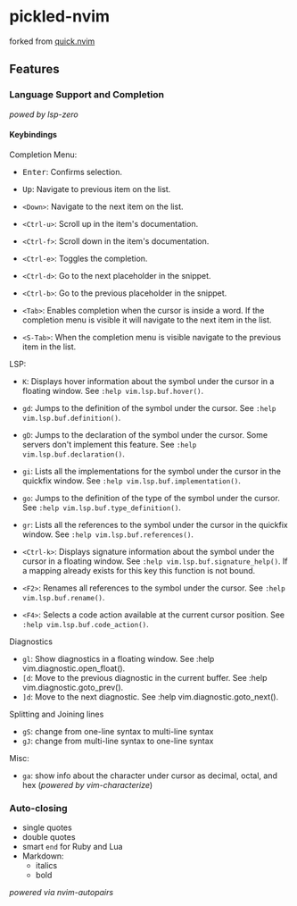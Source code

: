# pickled-nvim

forked from [quick.nvim](https://github.com/albingroen/quick.nvim)

## Features

### Language Support and Completion

_powed by lsp-zero_

#### Keybindings

Completion Menu:

* <kbd>Enter</kbd>: Confirms selection.

* <kbd>Up</kbd>: Navigate to previous item on the list.

* `<Down>`: Navigate to the next item on the list.

* `<Ctrl-u>`: Scroll up in the item's documentation.

* `<Ctrl-f>`: Scroll down in the item's documentation.

* `<Ctrl-e>`: Toggles the completion.

* `<Ctrl-d>`: Go to the next placeholder in the snippet.

* `<Ctrl-b>`: Go to the previous placeholder in the snippet.

* `<Tab>`: Enables completion when the cursor is inside a word. If the completion menu is visible it will navigate to the next item in the list.

* `<S-Tab>`: When the completion menu is visible navigate to the previous item in the list.


LSP:

* `K`: Displays hover information about the symbol under the cursor in a floating window. See `:help vim.lsp.buf.hover()`.

* `gd`: Jumps to the definition of the symbol under the cursor. See `:help vim.lsp.buf.definition()`.

* `gD`: Jumps to the declaration of the symbol under the cursor. Some servers don't implement this feature. See `:help vim.lsp.buf.declaration()`.

* `gi`: Lists all the implementations for the symbol under the cursor in the quickfix window. See `:help vim.lsp.buf.implementation()`.

* `go`: Jumps to the definition of the type of the symbol under the cursor. See `:help vim.lsp.buf.type_definition()`.

* `gr`: Lists all the references to the symbol under the cursor in the quickfix window. See `:help vim.lsp.buf.references()`.

* `<Ctrl-k>`: Displays signature information about the symbol under the cursor in a floating window. See `:help vim.lsp.buf.signature_help()`. If a mapping already exists for this key this function is not bound.

* `<F2>`: Renames all references to the symbol under the cursor. See `:help vim.lsp.buf.rename()`.

* `<F4>`: Selects a code action available at the current cursor position. See `:help vim.lsp.buf.code_action()`.

Diagnostics

- `gl`: Show diagnostics in a floating window. See :help vim.diagnostic.open_float().
- `[d`: Move to the previous diagnostic in the current buffer. See :help vim.diagnostic.goto_prev().
- `]d`: Move to the next diagnostic. See :help vim.diagnostic.goto_next().

Splitting and Joining lines

- `gS`: change from one-line syntax to multi-line syntax
- `gJ`: change from multi-line syntax to one-line syntax

Misc:

* `ga`: show info about the character under cursor as decimal, octal, and hex (_powered by vim-characterize_)


### Auto-closing

- single quotes
- double quotes
- smart `end` for Ruby and Lua 
- Markdown:
  - italics
  - bold


_powered via nvim-autopairs_

